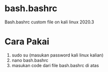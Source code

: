 # bash.bashrc
Bash.bashrc custom file on kali linux 2020.3


# Cara Pakai
  1. sudo su (masukan password kali linux kalian)
  2. nano bash.bashrc
  3. masukan code dari file bash.bashrc di atas

